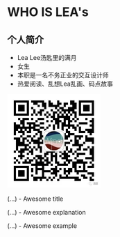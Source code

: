 # WHO IS LEA's

## 个人简介

<!--panels:start--> 

<!--div:left-panel-->

- Lea Lee汤匙里的满月
- 女生
- 本职是一名不务正业的交互设计师
- 热爱阅读、乱想Lea乱画、码点故事

<!--div:right-panel-->

<img src="_images/640-1673578.png" alt="订阅号" style="zoom:50%;" />

<!--panels:end-->





<!--panels:start-->
<!--div:title-panel-->

  (...) - Awesome title

<!--div:left-panel-->

  (...) - Awesome explanation

<!--div:right-panel-->


  (...) - Awesome example

<!--panels:end-->
